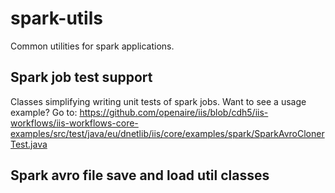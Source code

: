 # spark-utils
Common utilities for spark applications.

## Spark job test support
Classes simplifying writing unit tests of spark jobs.
Want to see a usage example? Go to: 
https://github.com/openaire/iis/blob/cdh5/iis-workflows/iis-workflows-core-examples/src/test/java/eu/dnetlib/iis/core/examples/spark/SparkAvroClonerTest.java

## Spark avro file save and load util classes
